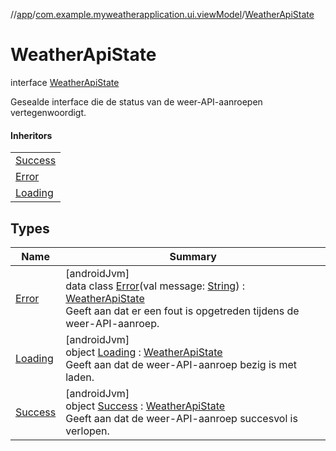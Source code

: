 //[app](../../../index.md)/[com.example.myweatherapplication.ui.viewModel](../index.md)/[WeatherApiState](index.md)

# WeatherApiState

interface [WeatherApiState](index.md)

Gesealde interface die de status van de weer-API-aanroepen vertegenwoordigt.

#### Inheritors

| |
|---|
| [Success](-success/index.md) |
| [Error](-error/index.md) |
| [Loading](-loading/index.md) |

## Types

| Name | Summary |
|---|---|
| [Error](-error/index.md) | [androidJvm]<br>data class [Error](-error/index.md)(val message: [String](https://kotlinlang.org/api/latest/jvm/stdlib/kotlin/-string/index.html)) : [WeatherApiState](index.md)<br>Geeft aan dat er een fout is opgetreden tijdens de weer-API-aanroep. |
| [Loading](-loading/index.md) | [androidJvm]<br>object [Loading](-loading/index.md) : [WeatherApiState](index.md)<br>Geeft aan dat de weer-API-aanroep bezig is met laden. |
| [Success](-success/index.md) | [androidJvm]<br>object [Success](-success/index.md) : [WeatherApiState](index.md)<br>Geeft aan dat de weer-API-aanroep succesvol is verlopen. |
